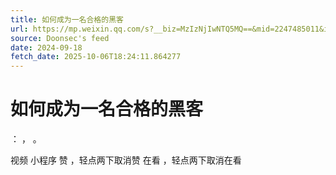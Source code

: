 ```yaml
---
title: 如何成为一名合格的黑客
url: https://mp.weixin.qq.com/s?__biz=MzIzNjIwNTQ5MQ==&mid=2247485011&idx=1&sn=1c6f4732f40342b070ba275f34a20794
source: Doonsec's feed
date: 2024-09-18
fetch_date: 2025-10-06T18:24:11.864277
---
```


# 如何成为一名合格的黑客

：
，
。

视频
小程序
赞
，轻点两下取消赞
在看
，轻点两下取消在看